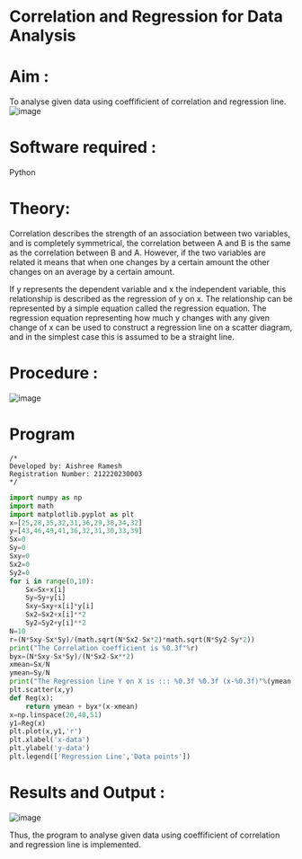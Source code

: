 # Correlation and Regression for Data Analysis
# Aim : 

To analyse given data using  coeffificient of correlation and regression line.
![image](https://user-images.githubusercontent.com/104613195/168224136-d6b64e64-7d3d-4775-9337-c8f96fe41f2d.png)


# Software required :  

Python

# Theory:

Correlation describes the strength of an association between two variables, and is completely symmetrical, the correlation between A and B is the same as the correlation between B and A. However, if the two variables are related it means that when one changes by a certain amount the other changes on an average by a certain amount.  

If y represents the dependent variable and x the independent variable, this relationship is described as the regression of y on x. The relationship can be represented by a simple equation called the regression equation. The regression equation representing how much y changes with any given change of x can be used to construct a regression line on a scatter diagram, and in the simplest case this is assumed to be a straight line.

# Procedure :

![image](https://user-images.githubusercontent.com/104613195/168225866-ac8f6610-bdc3-4ac2-a24e-2b24ba08e189.png)

# Program
```
/*
Developed by: Aishree Ramesh
Registration Number: 212220230003
*/
```

```python
import numpy as np
import math
import matplotlib.pyplot as plt
x=[25,28,35,32,31,36,29,38,34,32]
y=[43,46,49,41,36,32,31,30,33,39]
Sx=0
Sy=0
Sxy=0
Sx2=0
Sy2=0
for i in range(0,10):
    Sx=Sx+x[i]
    Sy=Sy+y[i]
    Sxy=Sxy+x[i]*y[i]
    Sx2=Sx2+x[i]**2
    Sy2=Sy2+y[i]**2
N=10
r=(N*Sxy-Sx*Sy)/(math.sqrt(N*Sx2-Sx*2)*math.sqrt(N*Sy2-Sy*2))
print("The Correlation coefficient is %0.3f"%r)
byx=(N*Sxy-Sx*Sy)/(N*Sx2-Sx**2)
xmean=Sx/N
ymean=Sy/N
print("The Regression line Y on X is ::: %0.3f %0.3f (x-%0.3f)"%(ymean,byx,xmean))
plt.scatter(x,y)
def Reg(x):
    return ymean + byx*(x-xmean)
x=np.linspace(20,40,51)
y1=Reg(x)
plt.plot(x,y1,'r')
plt.xlabel('x-data')
plt.ylabel('y-data')
plt.legend(['Regression Line','Data points'])
```

# Results and Output : 
![image](https://user-images.githubusercontent.com/75235813/170186795-c79741ff-7ebf-4699-ae33-48cbc2624f80.png)

Thus, the program to analyse given data using  coeffificient of correlation and regression line is implemented.
